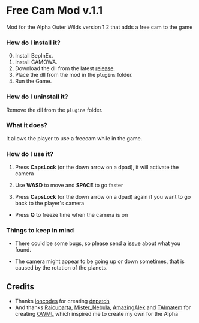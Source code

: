 # Free Cam Mod v.1.1
Mod for the Alpha Outer Wilds version 1.2 that adds a free cam to the game

### How do I install it?

0. Install BepInEx.
1. Install CAMOWA.
2. Download the dll from the latest [release](https://github.com/ShoosGun/FreeCamMod/releases).
3. Place the dll from the mod in the `plugins` folder.
4. Run the Game.

### How do I uninstall it?

Remove the dll from the `plugins` folder.

### What it does?

It allows the player to use a freecam while in the game.

### How do I use it?

1. Press **CapsLock** (or the down arrow on a dpad), it will activate the camera

2. Use **WASD** to move and **SPACE** to go faster

3. Press **CapsLock** (or the down arrow on a dpad) again if you want to go back to the player's camera

* Press **Q** to freeze time when the camera is on


### Things to keep in mind

- There could be some bugs, so please send a [issue](https://github.com/ShoosGun/FreeCamMod/issues/new) about what you found.

- The camera might appear to be going up or down sometimes, that is caused by the rotation of the planets.
  
 ## Credits
  - Thanks [ioncodes](https://github.com/ioncodes) for creating [dnpatch](https://github.com/ioncodes/dnpatch)
  - And thanks [Raicuparta](https://github.com/Raicuparta), [Mister_Nebula](https://github.com/misternebula), [AmazingAlek](https://github.com/amazingalek) and [TAImatem](https://github.com/TAImatem) for creating [OWML](https://github.com/amazingalek/owml) which inspired me to create my own for the Alpha 
  
  
